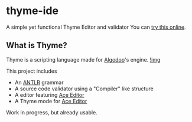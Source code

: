 # thyme-ide
A simple yet functional Thyme Editor and validator
You can [try this online](https://leandrosq.github.io/thyme-ide/).

## What is Thyme?
Thyme is a scripting language made for [Algodoo](algodoo.com)'s engine.
[!img](https://raw.githubusercontent.com/LeandroSQ/thyme-ide/master/example%20images/01.png?raw=true)

This project includes
- An [ANTLR](https://www.antlr.org/) grammar
- A source code validator using a "Compiler" like structure
- A editor featuring [Ace Editor](https://ace.c9.io/)
- A Thyme mode for [Ace Editor](https://ace.c9.io/)

Work in progress, but already usable.
